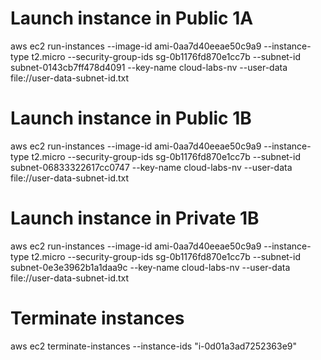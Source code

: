 # Launch instance in Public 1A
aws ec2 run-instances --image-id ami-0aa7d40eeae50c9a9 --instance-type t2.micro --security-group-ids sg-0b1176fd870e1cc7b --subnet-id subnet-0143cb7ff478d4091 --key-name cloud-labs-nv --user-data file://user-data-subnet-id.txt


# Launch instance in Public 1B
aws ec2 run-instances --image-id ami-0aa7d40eeae50c9a9 --instance-type t2.micro --security-group-ids sg-0b1176fd870e1cc7b --subnet-id subnet-06833322617cc0747 --key-name cloud-labs-nv --user-data file://user-data-subnet-id.txt

# Launch instance in Private 1B
aws ec2 run-instances --image-id ami-0aa7d40eeae50c9a9 --instance-type t2.micro --security-group-ids sg-0b1176fd870e1cc7b --subnet-id subnet-0e3e3962b1a1daa9c --key-name cloud-labs-nv --user-data file://user-data-subnet-id.txt

# Terminate instances

aws ec2 terminate-instances --instance-ids "i-0d01a3ad7252363e9"